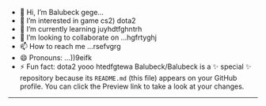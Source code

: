 - 👋 Hi, I’m Balubeck gege...
- 👀 I’m interested in game cs2) dota2
- 🌱 I’m currently learning juyhdtfghntrh
- 💞️ I’m looking to collaborate on ...hgfrtyghj
- 📫 How to reach me ...rsefvgrg
- 😄 Pronouns: ...))9eifk
- ⚡ Fun fact: dota2 yooo
htedfgtewa
Balubeck/Balubeck is a ✨ special ✨ repository because its `README.md` (this file) appears on your GitHub profile.
You can click the Preview link to take a look at your changes.
---
